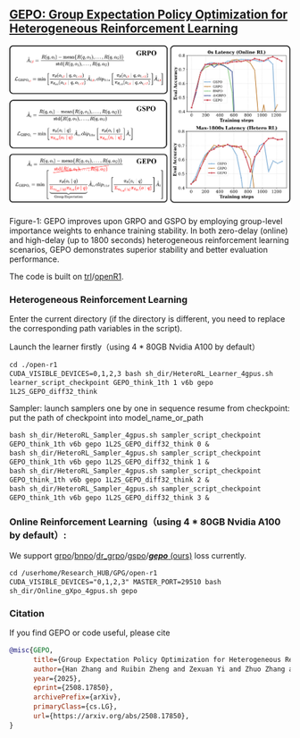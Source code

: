 ## [**GEPO: Group Expectation Policy Optimization for Heterogeneous Reinforcement Learning**](https://arxiv.org/abs/2508.17850) 

![GEPO](./MainFig.png)

Figure-1: GEPO improves upon GRPO and GSPO by employing group-level importance weights to enhance training stability. In both zero-delay (online) and high-delay (up to 1800 seconds) heterogeneous reinforcement learning scenarios, GEPO demonstrates superior stability and better evaluation performance.

The code is built on [trl](https://github.com/huggingface/trl)/[openR1](https://github.com/huggingface/open-r1).

### Heterogeneous Reinforcement Learning

Enter the current directory (if the directory is different, you need to replace the corresponding path variables in the script).

Launch the learner firstly（using 4 * 80GB Nvidia A100 by default）
```shell
cd ./open-r1
CUDA_VISIBLE_DEVICES=0,1,2,3 bash sh_dir/HeteroRL_Learner_4gpus.sh learner_script_checkpoint GEPO_think_1th 1 v6b gepo 1L2S_GEPO_diff32_think
```
Sampler: launch samplers one by one in sequence
resume from checkpoint: put the path of checkpoint into model_name_or_path
```shell
bash sh_dir/HeteroRL_Sampler_4gpus.sh sampler_script_checkpoint GEPO_think_1th v6b gepo 1L2S_GEPO_diff32_think 0 &
bash sh_dir/HeteroRL_Sampler_4gpus.sh sampler_script_checkpoint GEPO_think_1th v6b gepo 1L2S_GEPO_diff32_think 1 &
bash sh_dir/HeteroRL_Sampler_4gpus.sh sampler_script_checkpoint GEPO_think_1th v6b gepo 1L2S_GEPO_diff32_think 2 &
bash sh_dir/HeteroRL_Sampler_4gpus.sh sampler_script_checkpoint GEPO_think_1th v6b gepo 1L2S_GEPO_diff32_think 3 &
```

### Online Reinforcement Learning（using 4 * 80GB Nvidia A100 by default）:

We support [grpo](https://arxiv.org/abs/2402.03300)/[bnpo](https://arxiv.org/abs/2506.02864)/[dr_grpo](https://arxiv.org/abs/2503.20783)/[gspo](https://arxiv.org/abs/2507.18071)/[***gepo*** (ours)](https://arxiv.org/abs/2508.17850) loss currently.
```shell
cd /userhome/Research_HUB/GPG/open-r1
CUDA_VISIBLE_DEVICES="0,1,2,3" MASTER_PORT=29510 bash sh_dir/Online_gXpo_4gpus.sh gepo
```
### Citation

If you find GEPO or code useful, please cite
```bibtex
@misc{GEPO,
      title={Group Expectation Policy Optimization for Heterogeneous Reinforcement Learning}, 
      author={Han Zhang and Ruibin Zheng and Zexuan Yi and Zhuo Zhang and Hanyang Peng and Hui Wang and Zike Yuan and Cai Ke and Shiwei Chen and Jiacheng Yang and Yangning Li and Xiang Li and Jiangyue Yan and Yaoqi Liu and Liwen Jing and Jiayin Qi and Ruifeng Xu and Binxing Fang and Yue Yu},
      year={2025},
      eprint={2508.17850},
      archivePrefix={arXiv},
      primaryClass={cs.LG},
      url={https://arxiv.org/abs/2508.17850}, 
}
```
